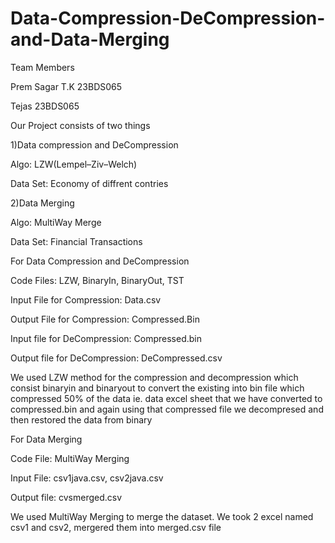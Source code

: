 # Data-Compression-DeCompression-and-Data-Merging
Team Members

Prem Sagar T.K  23BDS065

Tejas 23BDS065


Our Project consists of two things


1)Data compression and DeCompression

Algo: LZW(Lempel–Ziv–Welch)

Data Set: Economy of diffrent contries


2)Data Merging

Algo: MultiWay Merge 

Data Set: Financial Transactions 


For Data Compression and DeCompression

Code Files: LZW, BinaryIn, BinaryOut, TST


Input File for Compression: Data.csv

Output File for Compression: Compressed.Bin


Input file for DeCompression: Compressed.bin

Output file for DeCompression: DeCompressed.csv

We used LZW method for the compression and decompression which consist binaryin and binaryout to convert the existing into bin file which compressed 50% of the data ie. data excel sheet that we have converted to compressed.bin and again using that compressed file we decompresed and then restored the data from binary


For Data Merging

Code File: MultiWay Merging

Input File: csv1java.csv, csv2java.csv

Output file: cvsmerged.csv

We used MultiWay Merging to merge the dataset. We took 2 excel named csv1 and csv2, mergered them into merged.csv file
